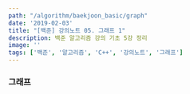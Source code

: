 ```yaml
---
path: "/algorithm/baekjoon_basic/graph"
date: '2019-02-03'
title: "[백준] 강의노트 05. 그래프 1"
description: 백준 알고리즘 강의 기초 5강 정리
image: ''
tags: ['백준', '알고리즘', 'C++', '강의노트', '그래프']
---
```


### 그래프